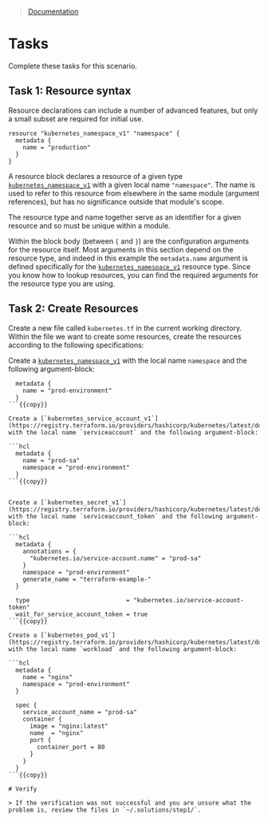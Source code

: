 > [Documentation](https://opentofu.org/docs/language/resources/syntax/)

# Tasks

Complete these tasks for this scenario. 

## Task 1: Resource syntax


Resource declarations can include a number of advanced features, but only a small subset are required for initial use. 

```hcl
resource "kubernetes_namespace_v1" "namespace" {
  metadata {
    name = "production"
  }
}
```

A resource block declares a resource of a given type [`kubernetes_namespace_v1`](https://registry.terraform.io/providers/hashicorp/kubernetes/latest/docs/resources/namespace_v1) with a given local name `"namespace"`. The name is used to refer to this resource from elsewhere in the same module (argument references), but has no significance outside that module's scope.

The resource type and name together serve as an identifier for a given resource and so must be unique within a module.

Within the block body (between `{` and `}`) are the configuration arguments for the resource itself. Most arguments in this section depend on the resource type, and indeed in this example the `metadata.name` argument is defined specifically for the [`kubernetes_namespace_v1`](https://registry.terraform.io/providers/hashicorp/kubernetes/latest/docs/resources/namespace_v1) resource type. Since you know how to lookup resources, you can find the required arguments for the resource type you are using.


## Task 2: Create Resources

Create a new file called `kubernetes.tf` in the current working directory. Within the file we want to create some resources, create the resources according to the following specifications:

Create a [`kubernetes_namespace_v1`](https://registry.terraform.io/providers/hashicorp/kubernetes/latest/docs/resources/namespace_v1) with the local name `namespace` and the following argument-block:

```hcl
  metadata {
    name = "prod-environment"
  }
```{{copy}}

Create a [`kubernetes_service_account_v1`](https://registry.terraform.io/providers/hashicorp/kubernetes/latest/docs/resources/service_account_v1) with the local name `serviceaccount` and the following argument-block:

```hcl
  metadata {
    name = "prod-sa"
    namespace = "prod-environment"
  }
```{{copy}}


Create a [`kubernetes_secret_v1`](https://registry.terraform.io/providers/hashicorp/kubernetes/latest/docs/resources/secret_v1) with the local name `serviceaccount_token` and the following argument-block:

```hcl
  metadata {
    annotations = {
      "kubernetes.io/service-account.name" = "prod-sa"
    }
    namespace = "prod-environment"
    generate_name = "terraform-example-"
  }

  type                           = "kubernetes.io/service-account-token"
  wait_for_service_account_token = true
```{{copy}}

Create a [`kubernetes_pod_v1`](https://registry.terraform.io/providers/hashicorp/kubernetes/latest/docs/resources/pod_v1) with the local name `workload` and the following argument-block:

```hcl
  metadata {
    name = "nginx"
    namespace = "prod-environment"
  }
  
  spec {
    service_account_name = "prod-sa"
    container {
      image = "nginx:latest"
      name  = "nginx"
      port {
        container_port = 80
      }
    }
  }
```{{copy}}

# Verify

> If the verification was not successful and you are unsure what the problem is, review the files in `~/.solutions/step1/`.

